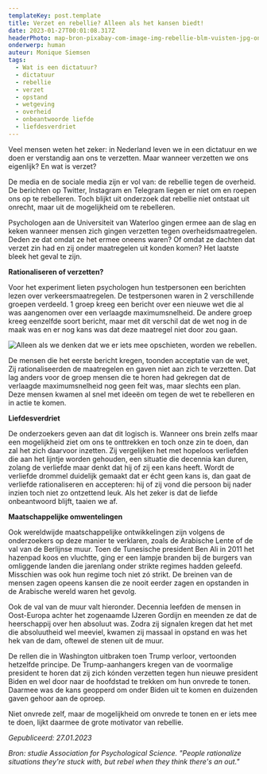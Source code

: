 ```yaml
---
templateKey: post.template
title: Verzet en rebellie? Alleen als het kansen biedt!
date: 2023-01-27T00:01:08.317Z
headerPhoto: map-bron-pixabay-com-image-img-rebellie-blm-vuisten-jpg-onderschrift-we-komen-in-opstand-als-we-denken-dat-het-nut-heeft
onderwerp: human
auteur: Monique Siemsen
tags:
  - Wat is een dictatuur?
  - dictatuur
  - rebellie
  - verzet
  - opstand
  - wetgeving
  - overheid
  - onbeantwoorde liefde
  - liefdesverdriet
---
```

Veel mensen weten het zeker: in Nederland leven we in een dictatuur en we doen er verstandig aan ons te verzetten. Maar wanneer verzetten we ons eigenlijk? En wat is verzet?

De media en de sociale media zijn er vol van: de rebellie tegen de overheid. De berichten op Twitter, Instagram en Telegram liegen er niet om en roepen ons op te rebelleren. Toch blijkt uit onderzoek dat rebellie niet ontstaat uit onrecht, maar uit de mogelijkheid om te rebelleren.

Psychologen aan de Universiteit van Waterloo gingen ermee aan de slag en keken wanneer mensen zich gingen verzetten tegen overheidsmaatregelen. Deden ze dat omdat ze het ermee oneens waren? Of omdat ze dachten dat verzet zin had en zij onder maatregelen uit konden komen? Het laatste bleek het geval te zijn.

**Rationaliseren of verzetten?**

Voor het experiment lieten psychologen hun testpersonen een berichten lezen over verkeersmaatregelen. De testpersonen waren in 2 verschillende groepen verdeeld. 1 groep kreeg een bericht over een nieuwe wet die al was aangenomen over een verlaagde maximumsnelheid. De andere groep kreeg eenzelfde soort bericht, maar met dit verschil dat de wet nog in de maak was en er nog kans was dat deze maatregel niet door zou gaan.

![Alleen als we denken dat we er iets mee opschieten, worden we rebellen.](/img/rebellie-bus-hippie.jpg "Pixabay.com")

De mensen die het eerste bericht kregen, toonden acceptatie van de wet, Zij rationaliseerden de maatregelen en gaven niet aan zich te verzetten. Dat lag anders voor de groep mensen die te horen had gekregen dat de verlaagde maximumsnelheid nog geen feit was, maar slechts een plan. Deze mensen kwamen al snel met ideeën om tegen de wet te rebelleren en in actie te komen.

**Liefdesverdriet**

De onderzoekers geven aan dat dit logisch is. Wanneer ons brein zelfs maar een mogelijkheid ziet om ons te onttrekken en toch onze zin te doen, dan zal het zich daarvoor inzetten. Zij vergelijken het met hopeloos verliefden die aan het lijntje worden gehouden, een situatie die decennia kan duren, zolang de verliefde maar denkt dat hij of zij een kans heeft. Wordt de verliefde drommel duidelijk gemaakt dat er écht geen kans is, dan gaat de verliefde rationaliseren en accepteren: hij of zij vond die persoon bij nader inzien toch niet zo ontzettend leuk. Als het zeker is dat de liefde onbeantwoord blijft, taaien we af.

**Maatschappelijke omwentelingen**

Ook wereldwijde maatschappelijke ontwikkelingen zijn volgens de onderzoekers op deze manier te verklaren, zoals de Arabische Lente of de val van de Berlijnse muur. Toen de Tunesische president Ben Ali in 2011 het hazenpad koos en vluchtte, ging er een lampje branden bij de burgers van omliggende landen die jarenlang onder strikte regimes hadden geleefd. Misschien was ook hun regime toch niet zó strikt. De breinen van de mensen zagen opeens kansen die ze nooit eerder zagen en opstanden in de Arabische wereld waren het gevolg.

Ook de val van de muur valt hieronder. Decennia leefden de mensen in Oost-Europa achter het zogenaamde IJzeren Gordijn en meenden ze dat de heerschappij over hen absoluut was. Zodra zij signalen kregen dat het met die absoluutheid wel meeviel, kwamen zij massaal in opstand en was het hek van de dam, oftewel de stenen uit de muur. 

De rellen die in Washington uitbraken toen Trump verloor, vertoonden hetzelfde principe. De Trump-aanhangers kregen van de voormalige president te horen dat zij zich kónden verzetten tegen hun nieuwe president Biden en wel door naar de hoofdstad te trekken om hun onvrede te tonen. Daarmee was de kans geopperd om onder Biden uit te komen en duizenden gaven gehoor aan de oproep.

Niet onvrede zelf, maar de mogelijkheid om onvrede te tonen en er iets mee te doen, lijkt daarmee de grote motivator van rebellie.

*Gepubliceerd: 27.01.2023*

*Bron: studie Association for Psychological Science. "People rationalize situations they're stuck with, but rebel when they think there's an out."*